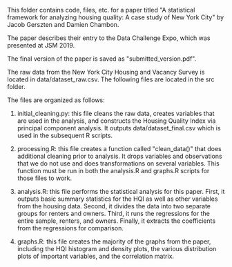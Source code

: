 This folder contains code, files, etc. for a paper titled
"A statistical framework for analyzing housing quality: A case study of New York City"
by Jacob Gerszten and Damien Chambon.

The paper describes their entry to the Data Challenge Expo, which was presented at JSM 2019.

The final version of the paper is saved as "submitted_version.pdf".

The raw data from the New York City Housing and Vacancy Survey is located in data/dataset_raw.csv. 
The following files are located in the src folder.

The files are organized as follows:
1. initial_cleaning.py: this file cleans the raw data, creates variables that are used in the analysis, 
and constructs the Housing Quality Index via principal component analysis. It outputs data/dataset_final.csv 
which is used in the subsequent R scripts. 

2. processing.R: this file creates a function called "clean_data()" that does additional cleaning prior to analysis. 
It drops variables and observations that we do not use and does transformations on several variables. 
This function must be run in both the analysis.R and graphs.R scripts for those files to work.

3. analysis.R: this file performs the statistical analysis for this paper. First, it outputs basic summary statistics
for the HQI as well as other variables from the housing data. Second, it divides the data into two separate groups 
for renters and owners. Third, it runs the regressions for the entire sample, renters, and owners. 
Finally, it extracts the coefficients from the regressions for comparison.

4. graphs.R: this file creates the majority of the graphs from the paper, including the HQI histogram and density plots,
the various distribution plots of important variables, and the correlation matrix.   

